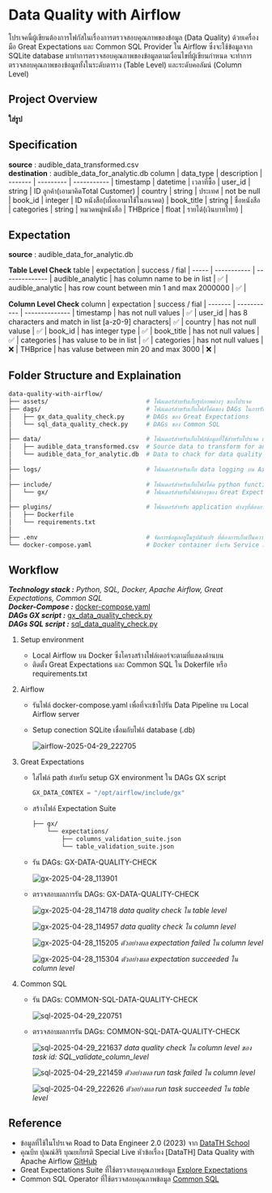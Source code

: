 # Data Quality with Airflow
โปรเจคนี้ผู้เขียนต้องการโฟกัสในเรื่องการตรวจสอบคุณภาพของข้อมูล (Data Quality) ด้วยเครื่องมือ Great Expectations และ Common SQL Provider ใน Airflow ซึ่งจะใช้ข้อมูลจาก SQLite database มาทำการตรวจสอบคุณภาพของข้อมูลตามเงื่อนไขที่ผู้เขียนกำหนด จะทำการตรวจสอบคุณภาพของข้อมูลทั้งในระดับตาราง (Table Level) และระดับคอลัมน์ (Column Level)

## Project Overview
**ใส่รูป**

## Specification
**source** : audible_data_transformed.csv\
**destination** : audible_data_for_analytic.db
column	| data_type	| description |
------- | --------- | ----------- |
timestamp | datetime | เวลาที่ซื้อ |
user_id | string | ID ลูกค้า(เอามาคิดTotal Customer) |
country | string | ประเทศ | not be null |
book_id | integer | ID หนังสือ(เผื่อเอามาใช้ในอนาคต) |
book_title | string | ชื่อหนังสือ |
categories | string | หมวดหมู่หนังสือ |
THBprice | float | รายได้(เงินบาทไทย) |

## Expectation
**source** : audible_data_for_analytic.db

**Table Level Check**
table | expectation | success / fial |
----- | ----------- | -------------- |
audible_analytic | has column name to be in list | ✅ |
audible_analytic | has row count between min 1 and max 2000000 | ✅ |

**Column Level Check**
column	| expectation | success / fial |
------- | ----------- | -------------- |
timestamp | has not null values | ✅ |
user_id | has 8 characters and match in list [a-z0-9] characters| ✅ |
country | has not null valuse | ✅ |
book_id | has integer type | ✅ |
book_title | has not null values | ✅ |
categories | has valuse to be in list | ✅ |
categories | has not null values | ❌ |
THBprice | has valuse between min 20 and max 3000 | ❌ |

## Folder Structure and Explaination
```bash
data-quality-with-airflow/
├── assets/                           # โฟลเดอร์สำหรับเก็บรูปภาพต่างๆ ของโปรเจค
├── dags/                             # โฟลเดอร์สำหรับเก็บไฟล์โค้ดของ DAGs ในการรัน Data pipeline บน Airflow
│   ├── gx_data_quality_check.py      # DAGs ของ Great Expectations
│   └── sql_data_quality_check.py     # DAGs ของ Common SQL
│
├── data/                             # โฟลเดอร์สำหรับเก็บไฟล์ข้อมูลที่ใช้สำหรับโปรเจค และผลลัพธ์จากการทำโปรเจค
│   ├── audible_data_transformed.csv  # Source data to transform for analytic data
│   └── audible_data_for_analytic.db  # Data to chack for data quality
│
├── logs/                             # โฟลเดอร์สำหรับเก็บ data logging บน Airflow
│
├── include/                          # โฟลเดอร์สำหรับเก็บไฟล์โค้ด python function เพิ่มเติมที่จะรันผ่าน Dags
│   └── gx/                           # โฟลเดอร์สำหรับไฟล์ต่างๆของ Great Expectations เช่น ไฟล์ expectation suite, ผลลัพธ์ validation เป็นต้น
│
├── plugins/                          # โฟลเดอร์สำหรับ application ต่างๆที่ต้องการรันบน Airflow ผ่าน Dockerfile
│   ├── Dockerfile
│   └── requirements.txt
│
├── .env                              # จัดการข้อมูลอยู่ในรูปตัวแปร ที่ต้องการเก็บเป็นความลับ
└── docker-compose.yaml               # Docker container ที่จะรัน Service แบบทีละหลายตัวบน Airflow
```

## Workflow
_**Technology stack :** Python, SQL, Docker, Apache Airflow, Great Expectations, Common SQL_\
_**Docker-Compose :**_ [docker-compose.yaml]()\
_**DAGs GX script :**_ [gx_data_quality_check.py]()\
_**DAGs SQL script :**_ [sql_data_quality_check.py]()

1. Setup environment
   * Local Airflow บน Docker ซึ่งโครงสร้างโฟล์เดอร์จะตามที่แสดงด้านบน
   * ติดตั้ง Great Expectations และ Common SQL ใน Dokerfile หรือ requirements.txt
2. Airflow
   * รันไฟล์ docker-compose.yaml เพื่อที่จะเข้าไปรัน Data Pipeline บน Local Airflow server
   * Setup conection SQLite เชื่อมกับไฟล์ database (.db)
  
     ![airflow-2025-04-29_222705](https://github.com/user-attachments/assets/cb48c5ac-1ebf-4de7-9036-26e20e928a95)
     
3. Great Expectations
   * ใส่ไฟล์ path สำหรับ setup GX environment ใน DAGs GX script
     ```py
     GX_DATA_CONTEX = "/opt/airflow/include/gx"
     ```
   * สร้างไฟล์ Expectation Suite
     ```bash
     ├── gx/
         └── expectations/
             ├── columns_validation_suite.json
             └── table_validation_suite.json
     ```
   * รัน DAGs: GX-DATA-QUALITY-CHECK
  
     ![gx-2025-04-28_113901](https://github.com/user-attachments/assets/08fa761b-379d-47ed-8b7f-c215ce0f965f)

   * ตรวจสอบผลการรัน DAGs: GX-DATA-QUALITY-CHECK
     
     ![gx-2025-04-28_114718](https://github.com/user-attachments/assets/d7aac979-839a-407f-bcea-6addc70ba338)
     _data quality check ใน table level_
     
     ![gx-2025-04-28_114957](https://github.com/user-attachments/assets/6e7e3b93-1941-4334-a138-df594e7fb68c)
     _data quality check ใน column level_

     ![gx-2025-04-28_115205](https://github.com/user-attachments/assets/4141bbd7-a61c-4be9-9aa1-44e137891062)
     _ตัวอย่างผล expectation failed ใน column level_

     ![gx-2025-04-28_115304](https://github.com/user-attachments/assets/b4fdaf0c-b930-457a-9837-db90576701c5)
     _ตัวอย่างผล expectation succeeded ใน column level_

4. Common SQL
   * รัน DAGs: COMMON-SQL-DATA-QUALITY-CHECK

     ![sql-2025-04-29_220751](https://github.com/user-attachments/assets/017be0e1-d9c9-45f0-a0f4-2dc9f893570d)

   * ตรวจสอบผลการรัน DAGs: COMMON-SQL-DATA-QUALITY-CHECK

     ![sql-2025-04-29_221637](https://github.com/user-attachments/assets/a5ad6359-0d39-4a73-80d0-5aa4b74921fd)
     _data quality check ใน column level ของ task id: SQL_validate_column_level_

     ![sql-2025-04-29_221459](https://github.com/user-attachments/assets/41e99392-8c7a-481b-bb4c-0cb7064a7a3f)
     _ตัวอย่างผล run task failed ใน column level_
     
     ![sql-2025-04-29_222626](https://github.com/user-attachments/assets/69484119-6a44-46aa-a591-78d66a62099c)
     _ตัวอย่างผล run task succeeded ใน table level_

## Reference
* ข้อมูลที่ใช้ในโปรเจค Road to Data Engineer 2.0 (2023) จาก [DataTH School](https://school.datath.com/)
* คุณบีท ปุณณ์สิริ บุณยเกียรติ Special Live หัวข้อเรื่อง [DataTH] Data Quality with Apache Airflow [GitHub](https://github.com/punsiriboo/data-quality-with-apache-airflow)
* Great Expectations Suite ที่ใช้ตรวจสอบคุณภาพข้อมูล [Explore Expectations](https://greatexpectations.io/expectations/)
* Common SQL Operator ที่ใช้ตรวจสอบคุณภาพข้อมูล [Common SQL](https://registry.astronomer.io/providers/apache-airflow-providers-common-sql/versions/latest)

